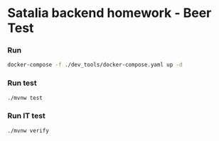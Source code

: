 # Satalia backend homework - Beer Test

### Run
```bash
docker-compose -f ./dev_tools/docker-compose.yaml up -d 
```

### Run test
```bash
./mvnw test
```

### Run IT test
```bash
./mvnw verify
```
